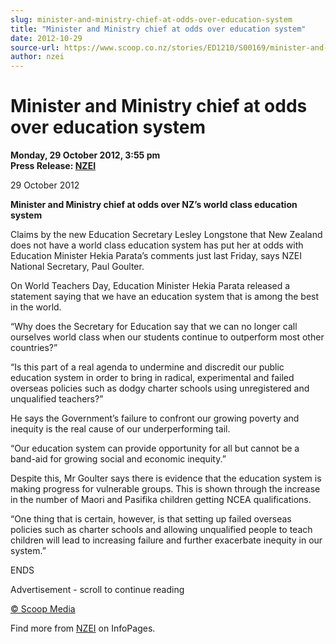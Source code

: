 ```yaml
---
slug: minister-and-ministry-chief-at-odds-over-education-system
title: "Minister and Ministry chief at odds over education system"
date: 2012-10-29
source-url: https://www.scoop.co.nz/stories/ED1210/S00169/minister-and-ministry-chief-at-odds-over-education-system.htm
author: nzei
---
```

Minister and Ministry chief at odds over education system
=========================================================

**Monday, 29 October 2012, 3:55 pm**  
**Press Release: [NZEI](https://info.scoop.co.nz/NZEI)**

29 October 2012

**Minister and Ministry chief at odds over NZ’s world class education system**

Claims by the new Education Secretary Lesley Longstone that New Zealand does not have a world class education system has put her at odds with Education Minister Hekia Parata’s comments just last Friday, says NZEI National Secretary, Paul Goulter.

On World Teachers Day, Education Minister Hekia Parata released a statement saying that we have an education system that is among the best in the world.

“Why does the Secretary for Education say that we can no longer call ourselves world class when our students continue to outperform most other countries?”

“Is this part of a real agenda to undermine and discredit our public education system in order to bring in radical, experimental and failed overseas policies such as dodgy charter schools using unregistered and unqualified teachers?”

He says the Government’s failure to confront our growing poverty and inequity is the real cause of our underperforming tail.

“Our education system can provide opportunity for all but cannot be a band-aid for growing social and economic inequity.”

Despite this, Mr Goulter says there is evidence that the education system is making progress for vulnerable groups. This is shown through the increase in the number of Maori and Pasifika children getting NCEA qualifications.

“One thing that is certain, however, is that setting up failed overseas policies such as charter schools and allowing unqualified people to teach children will lead to increasing failure and further exacerbate inequity in our system.”

ENDS

Advertisement - scroll to continue reading





[© Scoop Media](http://www.scoop.co.nz/about/terms.html)

Find more from [NZEI](https://info.scoop.co.nz/NZEI) on InfoPages.